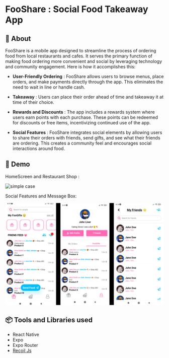# FooShare : Social Food Takeaway App

## 🔦 About

FooShare is a mobile app designed to streamline the process of ordering food from local restaurants and cafes. It serves the primary function of making food ordering more convenient and social by leveraging technology and community engagement. Here is how it accomplishes this:

- **User-Friendly Ordering** : FooShare allows users to browse menus, place orders, and make payments directly through the app. This eliminates the need to wait in line or handle cash.

- **Takeaway** : Users can place their order ahead of time and takeaway it at time of their choice.

- **Rewards and Discounts** : The app includes a rewards system where users earn points with each purchase. These points can be redeemed for discounts or free items, incentivizing continued use of the app.

- **Social Features** : FooShare integrates social elements by allowing users to share their orders with friends, send gifts, and see what their friends are ordering. This creates a community feel and encourages social interactions around food.

## 🔎 Demo

HomeScreen and Restaurant Shop :

![simple case](docs/1.png)

Social Features and Message Box:

![simple case](docs/2.png)

## 📦 Tools and Libraries used

- React Native
- Expo
- Expo Router
- [Recoil Js](https://recoiljs.org/)

